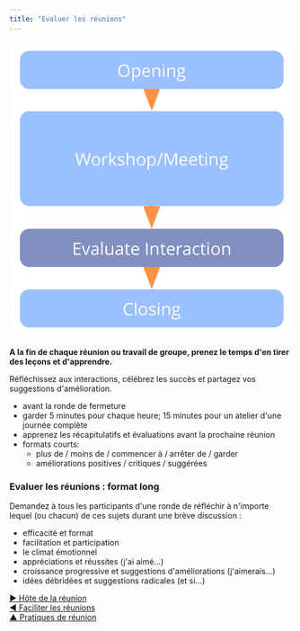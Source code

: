 ```yaml
---
title: "Evaluer les réunions"
---
```



![right,fit](img/meetings/evaluate-interactions.png)

**A la fin de chaque réunion ou travail de groupe, prenez le temps d'en tirer des leçons et d'apprendre.**

Réfléchissez aux interactions, célébrez les succès et partagez vos suggestions d'amélioration.

- avant la ronde de fermeture
- garder 5 minutes pour chaque heure; 15 minutes pour un atelier d'une journée complète
- apprenez les récapitulatifs et évaluations avant la prochaine réunion
- formats courts: 
    - plus de / moins de / commencer à / arrêter de / garder
    - améliorations positives / critiques / suggérées


### Evaluer les réunions : format long

Demandez à tous les participants d'une ronde de réfléchir à n'importe lequel (ou chacun) de ces sujets durant une brève discussion :

- efficacité et format
- facilitation et participation
- le climat émotionnel
- appréciations et réussites (j'ai aimé...)
- croissance progressive et suggestions d'améliorations (j'aimerais...)
- idées débridées et suggestions radicales (et si...)

[&#9654; Hôte de la réunion](meeting-host.html)<br/>[&#9664; Faciliter les réunions](facilitate-meetings.html)<br/>[&#9650; Pratiques de réunion](meeting-practices.html)

